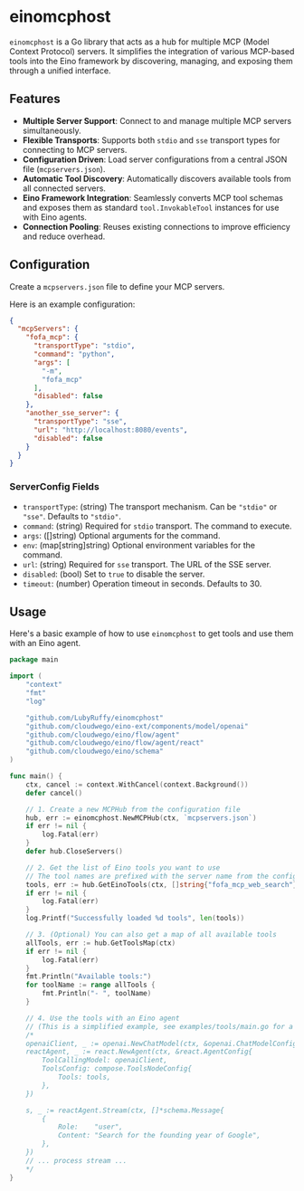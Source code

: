 # einomcphost

`einomcphost` is a Go library that acts as a hub for multiple MCP (Model Context Protocol) servers. It simplifies the integration of various MCP-based tools into the Eino framework by discovering, managing, and exposing them through a unified interface.

## Features

*   **Multiple Server Support**: Connect to and manage multiple MCP servers simultaneously.
*   **Flexible Transports**: Supports both `stdio` and `sse` transport types for connecting to MCP servers.
*   **Configuration Driven**: Load server configurations from a central JSON file (`mcpservers.json`).
*   **Automatic Tool Discovery**: Automatically discovers available tools from all connected servers.
*   **Eino Framework Integration**: Seamlessly converts MCP tool schemas and exposes them as standard `tool.InvokableTool` instances for use with Eino agents.
*   **Connection Pooling**: Reuses existing connections to improve efficiency and reduce overhead.

## Configuration

Create a `mcpservers.json` file to define your MCP servers.

Here is an example configuration:
```json
{
  "mcpServers": {
    "fofa_mcp": {
      "transportType": "stdio",
      "command": "python",
      "args": [
        "-m",
        "fofa_mcp"
      ],
      "disabled": false
    },
    "another_sse_server": {
      "transportType": "sse",
      "url": "http://localhost:8080/events",
      "disabled": false
    }
  }
}
```

### ServerConfig Fields

*   `transportType`: (string) The transport mechanism. Can be `"stdio"` or `"sse"`. Defaults to `"stdio"`.
*   `command`: (string) Required for `stdio` transport. The command to execute.
*   `args`: ([]string) Optional arguments for the command.
*   `env`: (map[string]string) Optional environment variables for the command.
*   `url`: (string) Required for `sse` transport. The URL of the SSE server.
*   `disabled`: (bool) Set to `true` to disable the server.
*   `timeout`: (number) Operation timeout in seconds. Defaults to 30.

## Usage

Here's a basic example of how to use `einomcphost` to get tools and use them with an Eino agent.

```go
package main

import (
	"context"
	"fmt"
	"log"

	"github.com/LubyRuffy/einomcphost"
	"github.com/cloudwego/eino-ext/components/model/openai"
	"github.com/cloudwego/eino/flow/agent"
	"github.com/cloudwego/eino/flow/agent/react"
	"github.com/cloudwego/eino/schema"
)

func main() {
	ctx, cancel := context.WithCancel(context.Background())
	defer cancel()

	// 1. Create a new MCPHub from the configuration file
	hub, err := einomcphost.NewMCPHub(ctx, `mcpservers.json`)
	if err != nil {
		log.Fatal(err)
	}
	defer hub.CloseServers()

	// 2. Get the list of Eino tools you want to use
	// The tool names are prefixed with the server name from the config, e.g., "fofa_mcp_web_search"
	tools, err := hub.GetEinoTools(ctx, []string{"fofa_mcp_web_search"})
	if err != nil {
		log.Fatal(err)
	}
	log.Printf("Successfully loaded %d tools", len(tools))

	// 3. (Optional) You can also get a map of all available tools
	allTools, err := hub.GetToolsMap(ctx)
	if err != nil {
		log.Fatal(err)
	}
	fmt.Println("Available tools:")
	for toolName := range allTools {
		fmt.Println("- ", toolName)
	}

	// 4. Use the tools with an Eino agent
	// (This is a simplified example, see examples/tools/main.go for a complete implementation)
	/*
	openaiClient, _ := openai.NewChatModel(ctx, &openai.ChatModelConfig{ ... })
	reactAgent, _ := react.NewAgent(ctx, &react.AgentConfig{
		ToolCallingModel: openaiClient,
		ToolsConfig: compose.ToolsNodeConfig{
			Tools: tools,
		},
	})

	s, _ := reactAgent.Stream(ctx, []*schema.Message{
		{
			Role:    "user",
			Content: "Search for the founding year of Google",
		},
	})
	// ... process stream ...
	*/
}
```